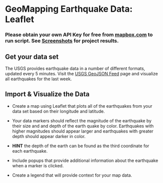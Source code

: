 # GeoMapping Earthquake Data: Leaflet

### Please obtain your own API Key for free from [mapbox.com](https://docs.mapbox.com/help/getting-started/access-tokens/) to run script. See [Screenshots](/Screenshots/) for project results.

## Get your data set

The USGS provides earthquake data in a number of different formats, updated every 5 minutes. Visit the [USGS GeoJSON Feed](http://earthquake.usgs.gov/earthquakes/feed/v1.0/geojson.php) page and visualize all earthquakes for the last week.


## Import & Visualize the Data

* Create a map using Leaflet that plots all of the earthquakes from your data set based on their longitude and latitude.

* Your data markers should reflect the magnitude of the earthquake by their size and and depth of the earth quake by color. Earthquakes with higher magnitudes should appear
     larger and earthquakes with greater depth should appear darker in color.

* **HINT** the depth of the earth can be found as the third coordinate for each earthquake.

* Include popups that provide additional information about the earthquake when a marker is clicked.

* Create a legend that will provide context for your map data.
